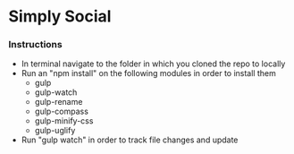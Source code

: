 # Simply Social

### Instructions

- In terminal navigate to the folder in which you cloned the repo to locally
- Run an "npm install" on the following modules in order to install them
	- gulp
	- gulp-watch
	- gulp-rename
	- gulp-compass
	- gulp-minify-css
	- gulp-uglify
- Run "gulp watch" in order to track file changes and update